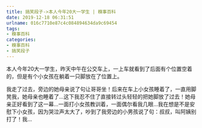 ```yaml
---
title: 搞笑段子->本人今年20大一学生 | 糗事百科
date: 2019-12-18 06:31:51
urlname: 016c7710e87c4c084894634da9c69454
tags: 
- 糗事百科
categories:
- 糗事百科
- 搞笑段子
---
```

本人今年20大一学生，昨天中午在公交车上，一上车就看到了后面有个位置空着的，但是有个小女孩在躺着一只脚放在了位置上。

我走了过去，旁边的她母亲说了句让哥哥坐！后来在车上小女孩睡着了，一直用脚凳我，她母亲也睡着了…这下我忍不住了直接转过头轻轻的把她脚放了过去！她母亲正好看到了这一幕…一面打小女孩教训着，一面偶尔看我几眼…我在想是不是安慰下小女孩，因为哭泣声太大了，吵到了我旁边的小男孩说了句：叔叔，叫阿姨别打了！我…


